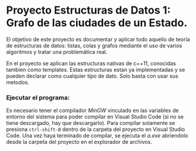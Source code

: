 # Proyecto Estructuras de Datos 1: Grafo de las ciudades de un Estado.

El objetivo de este proyecto es documentar y aplicar todo aquello de teoría de estructuras de datos: listas, colas y grafos mediante el uso de varios algoritmos y tratar una problemática real.

En el proyecto se aplican las estructuras nativas de c++11, conocidas tambien como templates. Estas estructuras estan ya implementadas y se pueden declarar como cualquier tipo de dato. Solo basta con usar sus metodos.

### Ejecutar el programa:

Es necesario tener el compilador _MinGW_ vinculado en las variables de entorno del sistema para poder compilar en Visual Studio Code (si no se tiene descargado, hay que descargarlo). Para compilar solamente se presiona `ctrl-shift-B` dentro de la carpeta del proyecto en Visual Studio Code. Una vez haya terminado de compilar, se ejecuta el _a.exe_ abriendolo desde la carpeta del proyecto en el explorador de archivos.


